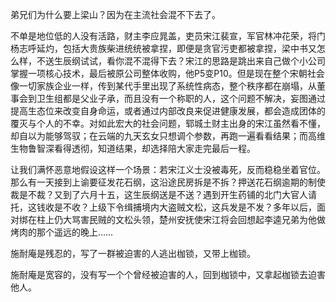 



弟兄们为什么要上梁山？因为在主流社会混不下去了。

不单是地位低的人没有活路，财主李应晁盖，吏员宋江裴宣，军官林冲花荣，将门杨志呼延灼，包括大贵族柴进统统被拿捏，即便是贪官污吏都被拿捏，梁中书又怎么样，不送生辰纲试试，看你混不混得下去？宋江的思路是跳出来自己做个小公司掌握一项核心技术，最后被原公司整体收购，他P5变P10。但是现在整个宋朝社会像一切家族企业一样，传到某代手里出现了系统性病态，整个秩序都在崩塌，从董事会到卫生组都是父业子承，而且没有一个称职的人，这个问题不解决，妄图通过提高生态位来改变自身命运，或者通过内部改良来促进健康发展，都会造成团体的覆灭与个人的不幸。对如此宏大的社会问题，郓城土财主出身的宋江虽然看不懂，却自以为能够驾驭；在云端的九天玄女只想调个参数，再跑一遍看看结果；而高维生物鲁智深看得透彻，知道结果，却选择陪大家走完最后一程。

让我们满怀恶意地假设这样一个场景：若宋江义士没被毒死，反而稳稳坐着官位。那么有一天接到上谕要征发花石纲，这沿途民房拆是不拆？押送花石纲逾期的制使裁是不裁？又到了六月十五，这生辰纲送是不送？遇到开生药铺的北门大官人请托，这钱收是不收？上级下令缉捕境内大盗贼文松，这兵发是不发？多年以后，面对绑在柱上仍大骂害民贼的文松头领，楚州安抚使宋江将会回想起李逵兄弟为他做烤肉的那个遥远的晚上……

施耐庵是残忍的，写了一群被迫害的人逃出枷锁，又带上枷锁。

施耐庵是宽容的，没有写一个个曾经被迫害的人，回到枷锁中，又拿起枷锁去迫害他人。





